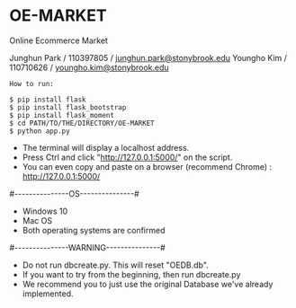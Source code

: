 # OE-MARKET
Online Ecommerce Market

Junghun Park / 110397805 / junghun.park@stonybrook.edu
Youngho Kim / 110710626 / youngho.kim@stonybrook.edu

```
How to run:

$ pip install flask
$ pip install flask_bootstrap
$ pip install flask_moment
$ cd PATH/TO/THE/DIRECTORY/OE-MARKET
$ python app.py
```
- The terminal will display a localhost address.
- Press Ctrl and click "http://127.0.0.1:5000/" on the script.
- You can even copy and paste on a browser (recommend Chrome) : http://127.0.0.1:5000/ 

#---------------OS---------------#
- Windows 10
- Mac OS 
- Both operating systems are confirmed


#---------------WARNING---------------#
- Do not run dbcreate.py. This will reset "OEDB.db".
- If you want to try from the beginning, then run dbcreate.py
- We recommend you to just use the original Database we've already implemented.